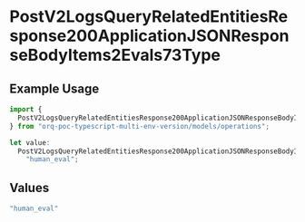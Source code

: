 # PostV2LogsQueryRelatedEntitiesResponse200ApplicationJSONResponseBodyItems2Evals73Type

## Example Usage

```typescript
import {
  PostV2LogsQueryRelatedEntitiesResponse200ApplicationJSONResponseBodyItems2Evals73Type,
} from "orq-poc-typescript-multi-env-version/models/operations";

let value:
  PostV2LogsQueryRelatedEntitiesResponse200ApplicationJSONResponseBodyItems2Evals73Type =
    "human_eval";
```

## Values

```typescript
"human_eval"
```